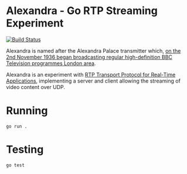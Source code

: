 # Alexandra - Go RTP Streaming Experiment

[![Build Status](https://drone.andr.io/api/badges/betandr/alexandra/status.svg)](https://drone.andr.io/betandr/alexandra)

Alexandra is named after the Alexandra Palace transmitter which, [on the 2nd November 1936 began broadcasting regular high-definition BBC Television programmes London area](https://blog.scienceandmediamuseum.org.uk/chronology-british-television/). 

Alexandra is an experiment with [RTP Transport Protocol for Real-Time Applications](https://tools.ietf.org/html/rfc3550), implementing a server and client allowing the streaming of video content over UDP.

# Running
```
go run .
```

# Testing
```
go test
```
